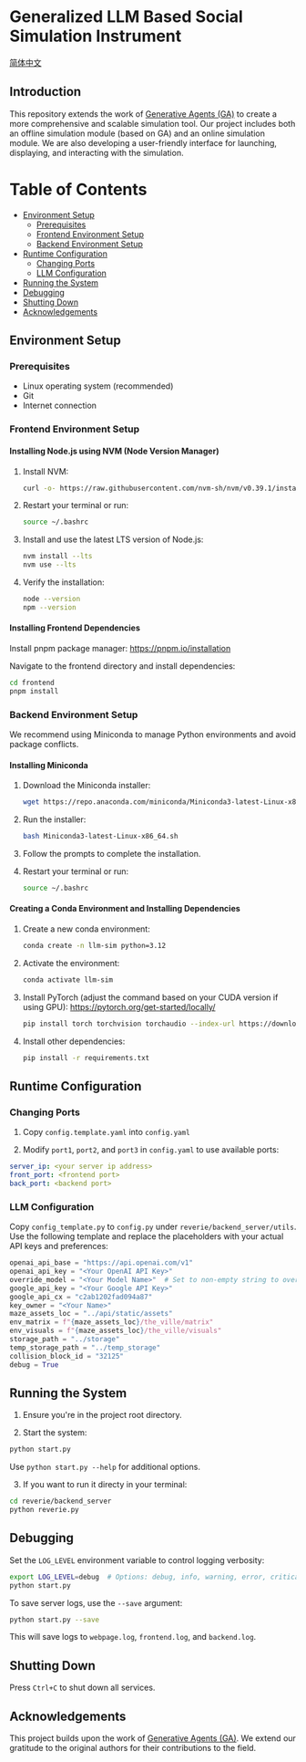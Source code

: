 # Generalized LLM Based Social Simulation Instrument


<a href="README_cn.md">简体中文</a>


## Introduction

This repository extends the work of [Generative Agents (GA)](https://github.com/joonspk-research/generative_agents) to create a more comprehensive and scalable simulation tool. Our project includes both an offline simulation module (based on GA) and an online simulation module. We are also developing a user-friendly interface for launching, displaying, and interacting with the simulation.

# Table of Contents

- [Environment Setup](#environment-setup)
  - [Prerequisites](#prerequisites)
  - [Frontend Environment Setup](#frontend-environment-setup)
  - [Backend Environment Setup](#backend-environment-setup)
- [Runtime Configuration](#runtime-configuration)
  - [Changing Ports](#changing-ports)
  - [LLM Configuration](#llm-configuration)
- [Running the System](#running-the-system)
- [Debugging](#debugging)
- [Shutting Down](#shutting-down)
- [Acknowledgements](#acknowledgements)

## Environment Setup

### Prerequisites

- Linux operating system (recommended)
- Git
- Internet connection

### Frontend Environment Setup

#### Installing Node.js using NVM (Node Version Manager)

1. Install NVM:
   ```bash
   curl -o- https://raw.githubusercontent.com/nvm-sh/nvm/v0.39.1/install.sh | bash
   ```

2. Restart your terminal or run:
   ```bash
   source ~/.bashrc
   ```

3. Install and use the latest LTS version of Node.js:
   ```bash
   nvm install --lts
   nvm use --lts
   ```

4. Verify the installation:
   ```bash
   node --version
   npm --version
   ```

#### Installing Frontend Dependencies

Install pnpm package manager: https://pnpm.io/installation


Navigate to the frontend directory and install dependencies:

```bash
cd frontend
pnpm install
```

### Backend Environment Setup

We recommend using Miniconda to manage Python environments and avoid package conflicts.

#### Installing Miniconda

1. Download the Miniconda installer:
   ```bash
   wget https://repo.anaconda.com/miniconda/Miniconda3-latest-Linux-x86_64.sh
   ```

2. Run the installer:
   ```bash
   bash Miniconda3-latest-Linux-x86_64.sh
   ```

3. Follow the prompts to complete the installation.

4. Restart your terminal or run:
   ```bash
   source ~/.bashrc
   ```

#### Creating a Conda Environment and Installing Dependencies

1. Create a new conda environment:
   ```bash
   conda create -n llm-sim python=3.12
   ```

2. Activate the environment:
   ```bash
   conda activate llm-sim
   ```

3. Install PyTorch (adjust the command based on your CUDA version if using GPU):
   https://pytorch.org/get-started/locally/
   ```bash
   pip install torch torchvision torchaudio --index-url https://download.pytorch.org/whl/cu124
   ```

4. Install other dependencies:
   ```bash
   pip install -r requirements.txt
   ```

## Runtime Configuration

### Changing Ports

1. Copy `config.template.yaml` into `config.yaml`

2. Modify `port1`, `port2`, and `port3` in `config.yaml` to use available ports:

```yaml
server_ip: <your server ip address>
front_port: <frontend port>
back_port: <backend port>
```

### LLM Configuration

Copy `config_template.py` to `config.py` under `reverie/backend_server/utils`. Use the following template and replace the placeholders with your actual API keys and preferences:

```python
openai_api_base = "https://api.openai.com/v1"
openai_api_key = "<Your OpenAI API Key>"
override_model = "<Your Model Name>"  # Set to non-empty string to override all API calls
google_api_key = "<Your Google API Key>"
google_api_cx = "c2ab1202fad094a87"
key_owner = "<Your Name>"
maze_assets_loc = "../api/static/assets"
env_matrix = f"{maze_assets_loc}/the_ville/matrix"
env_visuals = f"{maze_assets_loc}/the_ville/visuals"
storage_path = "../storage"
temp_storage_path = "../temp_storage"
collision_block_id = "32125"
debug = True
```

## Running the System

1. Ensure you're in the project root directory.

2. Start the system:
```bash
python start.py
```

Use `python start.py --help` for additional options.

3. If you want to run it directy in your terminal:

```bash
cd reverie/backend_server
python reverie.py
```


## Debugging

Set the `LOG_LEVEL` environment variable to control logging verbosity:

```bash
export LOG_LEVEL=debug  # Options: debug, info, warning, error, critical
python start.py
```

To save server logs, use the `--save` argument:

```bash
python start.py --save
```

This will save logs to `webpage.log`, `frontend.log`, and `backend.log`.

## Shutting Down

Press `Ctrl+C` to shut down all services.

## Acknowledgements

This project builds upon the work of [Generative Agents (GA)](https://github.com/joonspk-research/generative_agents). We extend our gratitude to the original authors for their contributions to the field.